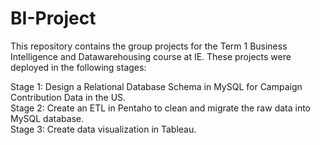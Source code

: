 # BI-Project

This repository contains the group projects for the Term 1 Business Intelligence and Datawarehousing course at IE. These projects were deployed in the following stages:

Stage 1: Design a Relational Database Schema in MySQL for Campaign Contribution Data in the US. <br/>
Stage 2: Create an ETL in Pentaho to clean and migrate the raw data into MySQL database. <br/>
Stage 3: Create data visualization in Tableau. 
